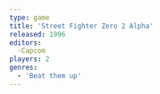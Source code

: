 ```yaml
---
type: game
title: 'Street Fighter Zero 2 Alpha'
released: 1996
editors: 
  -Capcom
players: 2
genres:
  - 'Beat them up'
---
```

